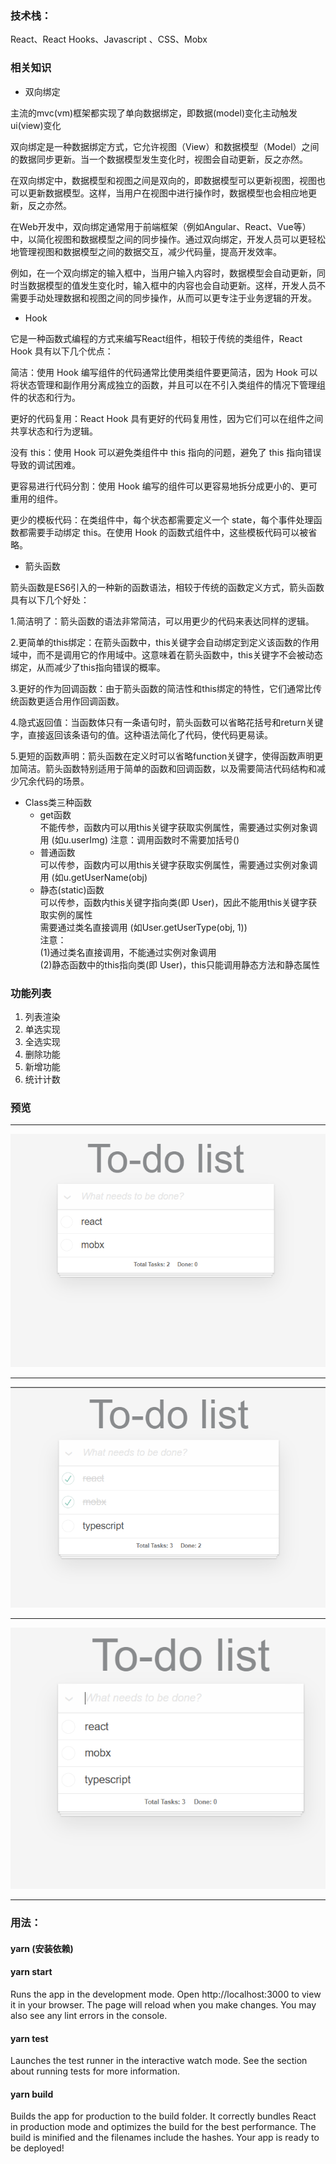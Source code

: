 ### 技术栈：

React、React Hooks、Javascript 、CSS、Mobx

### 相关知识

- 双向绑定
  
主流的mvc(vm)框架都实现了单向数据绑定，即数据(model)变化主动触发ui(view)变化

双向绑定是一种数据绑定方式，它允许视图（View）和数据模型（Model）之间的数据同步更新。当一个数据模型发生变化时，视图会自动更新，反之亦然。

在双向绑定中，数据模型和视图之间是双向的，即数据模型可以更新视图，视图也可以更新数据模型。这样，当用户在视图中进行操作时，数据模型也会相应地更新，反之亦然。

在Web开发中，双向绑定通常用于前端框架（例如Angular、React、Vue等）中，以简化视图和数据模型之间的同步操作。通过双向绑定，开发人员可以更轻松地管理视图和数据模型之间的数据交互，减少代码量，提高开发效率。

例如，在一个双向绑定的输入框中，当用户输入内容时，数据模型会自动更新，同时当数据模型的值发生变化时，输入框中的内容也会自动更新。这样，开发人员不需要手动处理数据和视图之间的同步操作，从而可以更专注于业务逻辑的开发。

- Hook
  
它是一种函数式编程的方式来编写React组件，相较于传统的类组件，React Hook 具有以下几个优点：

简洁：使用 Hook 编写组件的代码通常比使用类组件要更简洁，因为 Hook 可以将状态管理和副作用分离成独立的函数，并且可以在不引入类组件的情况下管理组件的状态和行为。

更好的代码复用：React Hook 具有更好的代码复用性，因为它们可以在组件之间共享状态和行为逻辑。

没有 this：使用 Hook 可以避免类组件中 this 指向的问题，避免了 this 指向错误导致的调试困难。

更容易进行代码分割：使用 Hook 编写的组件可以更容易地拆分成更小的、更可重用的组件。

更少的模板代码：在类组件中，每个状态都需要定义一个 state，每个事件处理函数都需要手动绑定 this。在使用 Hook 的函数式组件中，这些模板代码可以被省略。
- 箭头函数

箭头函数是ES6引入的一种新的函数语法，相较于传统的函数定义方式，箭头函数具有以下几个好处：

1.简洁明了：箭头函数的语法非常简洁，可以用更少的代码来表达同样的逻辑。

2.更简单的this绑定：在箭头函数中，this关键字会自动绑定到定义该函数的作用域中，而不是调用它的作用域中。这意味着在箭头函数中，this关键字不会被动态绑定，从而减少了this指向错误的概率。

3.更好的作为回调函数：由于箭头函数的简洁性和this绑定的特性，它们通常比传统函数更适合用作回调函数。

4.隐式返回值：当函数体只有一条语句时，箭头函数可以省略花括号和return关键字，直接返回该条语句的值。这种语法简化了代码，使代码更易读。

5.更短的函数声明：箭头函数在定义时可以省略function关键字，使得函数声明更加简洁。箭头函数特别适用于简单的函数和回调函数，以及需要简洁代码结构和减少冗余代码的场景。

- Class类三种函数
  - get函数<br>
 不能传参，函数内可以用this关键字获取实例属性，需要通过实例对象调用 (如u.userImg)
注意：调用函数时不需要加括号()
  - 普通函数  
可以传参，函数内可以用this关键字获取实例属性，需要通过实例对象调用 (如u.getUserName(obj)
  - 静态(static)函数<br>
可以传参，函数内this关键字指向类(即 User)，因此不能用this关键字获取实例的属性<br>
需要通过类名直接调用 (如User.getUserType(obj, 1))<br>
注意：<br>
         (1)通过类名直接调用，不能通过实例对象调用<br>
         (2)静态函数中的this指向类(即 User)，this只能调用静态方法和静态属性

### 功能列表

1. 列表渲染
2. 单选实现
3. 全选实现
4. 删除功能
5. 新增功能
6. 统计计数

### 预览
<hr>

![](preview/1.png)

<hr>

![](preview/2.png)

<hr>

![](preview/3.png)

<hr>

### 用法：
#### yarn (安装依赖)
#### yarn start
Runs the app in the development mode.
Open http://localhost:3000 to view it in your browser. The page will reload when you make changes. You may also see any lint errors in the console.

#### yarn test
Launches the test runner in the interactive watch mode. See the section about running tests for more information.

#### yarn build
Builds the app for production to the build folder.
It correctly bundles React in production mode and optimizes the build for the best performance.
The build is minified and the filenames include the hashes.
Your app is ready to be deployed!